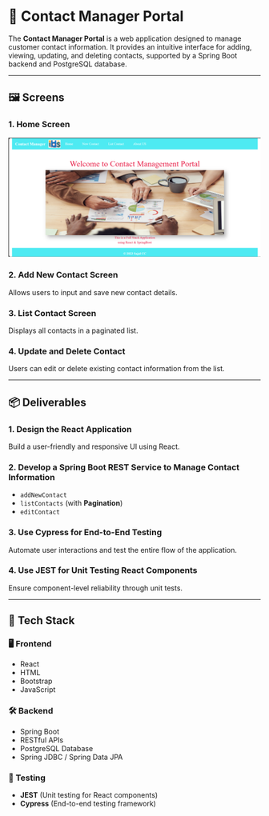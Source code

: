 # 📇 Contact Manager Portal

The **Contact Manager Portal** is a web application designed to manage customer contact information. It provides an intuitive interface for adding, viewing, updating, and deleting contacts, supported by a Spring Boot backend and PostgreSQL database.

---

## 🖼️ Screens

### 1. Home Screen
![Home Screen](./iMAGES/HOMEPAGE.png)

### 2. Add New Contact Screen
Allows users to input and save new contact details.

### 3. List Contact Screen
Displays all contacts in a paginated list.

### 4. Update and Delete Contact
Users can edit or delete existing contact information from the list.

---

## 📦 Deliverables

### 1. Design the React Application
Build a user-friendly and responsive UI using React.

### 2. Develop a Spring Boot REST Service to Manage Contact Information
- `addNewContact`
- `listContacts` (with **Pagination**)
- `editContact`

### 3. Use Cypress for End-to-End Testing
Automate user interactions and test the entire flow of the application.

### 4. Use JEST for Unit Testing React Components
Ensure component-level reliability through unit tests.

---

## 🔧 Tech Stack

### 🖥️ Frontend
- React
- HTML
- Bootstrap
- JavaScript

### 🛠️ Backend
- Spring Boot
- RESTful APIs
- PostgreSQL Database
- Spring JDBC / Spring Data JPA

### 🧪 Testing
- **JEST** (Unit testing for React components)
- **Cypress** (End-to-end testing framework)


